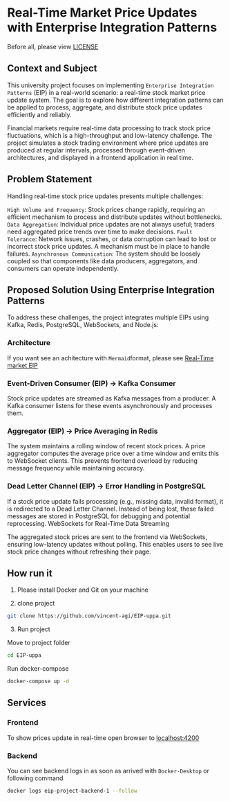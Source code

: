 # Real-Time Market Price Updates with Enterprise Integration Patterns

Before all, please view [LICENSE](./LICENSE)

## Context and Subject

This university project focuses on implementing `Enterprise Integration Patterns` (EIP) in a real-world scenario: a real-time stock market price update system. The goal is to explore how different integration patterns can be applied to process, aggregate, and distribute stock price updates efficiently and reliably.

Financial markets require real-time data processing to track stock price fluctuations, which is a high-throughput and low-latency challenge. The project simulates a stock trading environment where price updates are produced at regular intervals, processed through event-driven architectures, and displayed in a frontend application in real time.

## Problem Statement

Handling real-time stock price updates presents multiple challenges:

`High Volume and Frequency`: Stock prices change rapidly, requiring an efficient mechanism to process and distribute updates without bottlenecks.
`Data Aggregation`: Individual price updates are not always useful; traders need aggregated price trends over time to make decisions.
`Fault Tolerance`: Network issues, crashes, or data corruption can lead to lost or incorrect stock price updates. A mechanism must be in place to handle failures.
`Asynchronous Communication`: The system should be loosely coupled so that components like data producers, aggregators, and consumers can operate independently.

## Proposed Solution Using Enterprise Integration Patterns
To address these challenges, the project integrates multiple EIPs using Kafka, Redis, PostgreSQL, WebSockets, and Node.js:

### Architecture

If you want see an achitecture with `Mermaid`format, please see [Real-Time market EIP](./architecture.md)

### Event-Driven Consumer (EIP) → Kafka Consumer

Stock price updates are streamed as Kafka messages from a producer.
A Kafka consumer listens for these events asynchronously and processes them.

### Aggregator (EIP) → Price Averaging in Redis

The system maintains a rolling window of recent stock prices.
A price aggregator computes the average price over a time window and emits this to WebSocket clients.
This prevents frontend overload by reducing message frequency while maintaining accuracy.

### Dead Letter Channel (EIP) → Error Handling in PostgreSQL

If a stock price update fails processing (e.g., missing data, invalid format), it is redirected to a Dead Letter Channel.
Instead of being lost, these failed messages are stored in PostgreSQL for debugging and potential reprocessing.
WebSockets for Real-Time Data Streaming

The aggregated stock prices are sent to the frontend via WebSockets, ensuring low-latency updates without polling.
This enables users to see live stock price changes without refreshing their page.

## How run it

1. Please install Docker and Git on your machine

2. clone project

```bash
git clone https://github.com/vincent-agi/EIP-uppa.git
```

3. Run project

Move to project folder

```bash
cd EIP-uppa
```

Run docker-compose

```bash
docker-compose up -d
```

## Services

### Frontend

To show prices update in real-time open browser to [localhost:4200](http://localhost:4200)

### Backend

You can see backend logs in as soon as arrived with `Docker-Desktop` or following command

```bash
docker logs eip-project-backend-1 --follow
```
